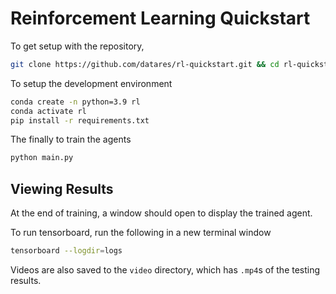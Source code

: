 # Reinforcement Learning Quickstart

To get setup with the repository,
```bash
git clone https://github.com/datares/rl-quickstart.git && cd rl-quickstart
```

To setup the development environment

```bash
conda create -n python=3.9 rl
conda activate rl
pip install -r requirements.txt
```

The finally to train the agents
```bash
python main.py
```


## Viewing Results
At the end of training, a window should open to display the trained agent.

To run tensorboard, run the following in a new terminal window
```bash
tensorboard --logdir=logs
```

Videos are also saved to the `video` directory, which has `.mp4`s of the testing results.
